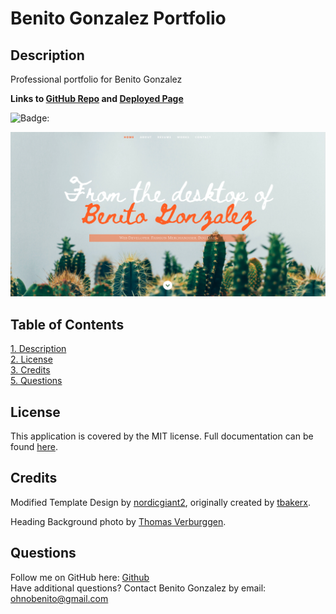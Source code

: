# **Benito Gonzalez Portfolio**

## Description
Professional portfolio for Benito Gonzalez

**Links to [GitHub Repo](https://github.com/ohnobenito/react-portfilio) and [Deployed Page](https://ohnobenito.github.io/react-portfolio/)**

![Badge:](https://img.shields.io/badge/License-mit-brightgreen)

![**Screenshot of Application:**](./public/images/port.png)


## Table of Contents
[1. Description](#Description)<br>
[2. License](License)<br>
[3. Credits](#Credits)<br>
[5. Questions](#Questions)<br>


## License
This application is covered by the MIT license. Full documentation can be found [here](https://choosealicense.com/licenses/mit).

## Credits
Modified Template Design by [nordicgiant2](https://github.com/nordicgiant2/react-nice-resume), originally created by [tbakerx](https://github.com/tbakerx/react-resume-template).

Heading Background photo by [Thomas Verburggen](https://unsplash.com/photos/5A06OWU6Wuc).


## Questions
Follow me on GitHub here: [Github](https://www.github.com/Ohnobenito)<br>
Have additional questions? Contact Benito Gonzalez by email: ohnobenito@gmail.com
